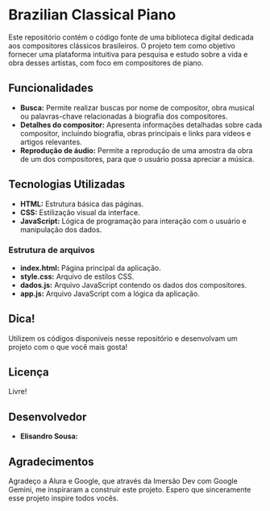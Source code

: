 # Brazilian Classical Piano

Este repositório contém o código fonte de uma biblioteca digital dedicada aos compositores clássicos brasileiros. O projeto tem como objetivo fornecer uma plataforma intuitiva para pesquisa e estudo sobre a vida e obra desses artistas, com foco em compositores de piano.

## Funcionalidades

* **Busca:** Permite realizar buscas por nome de compositor, obra musical ou palavras-chave relacionadas à biografia dos compositores.
* **Detalhes do compositor:** Apresenta informações detalhadas sobre cada compositor, incluindo biografia, obras principais e links para vídeos e artigos relevantes.
* **Reprodução de áudio:** Permite a reprodução de uma amostra da obra de um dos compositores, para que o usuário possa apreciar a música.

## Tecnologias Utilizadas

* **HTML:** Estrutura básica das páginas.
* **CSS:** Estilização visual da interface.
* **JavaScript:** Lógica de programação para interação com o usuário e manipulação dos dados.

### Estrutura de arquivos

* **index.html:** Página principal da aplicação.
* **style.css:** Arquivo de estilos CSS.
* **dados.js:** Arquivo JavaScript contendo os dados dos compositores.
* **app.js:** Arquivo JavaScript com a lógica da aplicação.

## Dica!

Utilizem os códigos disponíveis nesse repositório e desenvolvam um projeto com o que você mais gosta!

## Licença

Livre!

## Desenvolvedor

* **Elisandro Sousa:**

## Agradecimentos

Agradeço a Alura e Google, que através da Imersão Dev com Google Gemini, me inspiraram a construir este projeto.
Espero que sinceramente esse projeto inspire todos vocês. 
